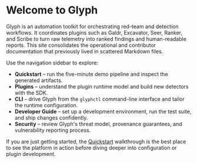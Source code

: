 # Welcome to Glyph

Glyph is an automation toolkit for orchestrating red-team and detection workflows. It
coordinates plugins such as Galdr, Excavator, Seer, Ranker, and Scribe to turn raw
telemetry into ranked findings and human-readable reports. This site consolidates the
operational and contributor documentation that previously lived in scattered Markdown
files.

Use the navigation sidebar to explore:

- **Quickstart** – run the five-minute demo pipeline and inspect the generated
  artifacts.
- **Plugins** – understand the plugin runtime model and build new detectors with the
  SDK.
- **CLI** – drive Glyph from the `glyphctl` command-line interface and tailor the
  runtime configuration.
- **Developer Guide** – set up a development environment, run the test suite, and ship
  changes confidently.
- **Security** – review Glyph's threat model, provenance guarantees, and vulnerability
  reporting process.

If you are just getting started, the [Quickstart](quickstart.md) walkthrough is the best
place to see the platform in action before diving deeper into configuration or plugin
development.
